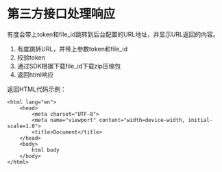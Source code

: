 # 第三方接口处理响应

有度会带上token和file_id跳转到后台配置的URL地址，并显示URL返回的内容。

1. 有度跳转URL，并带上参数token和file_id
2. 校验token
3. 通过SDK根据下载file_id下载zip压缩包
4. 返回html响应

返回HTML代码示例：

```
<html lang="en">
    <head>
        <meta charset="UTF-8">
        <meta name="viewport" content="width=device-width, initial-scale=1.0">
        <title>Document</title>
    </head>
    <body>
        html body
    </body>
</html>
```